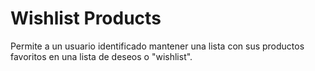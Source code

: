 Wishlist Products
=================

Permite a un usuario identificado mantener una lista con sus productos favoritos en una lista de deseos o "wishlist".
